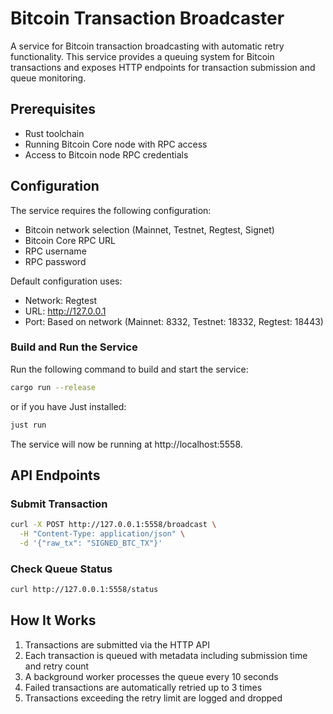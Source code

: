 # Bitcoin Transaction Broadcaster

A service for Bitcoin transaction broadcasting with automatic retry functionality. This service provides a queuing system for Bitcoin transactions and exposes HTTP endpoints for transaction submission and queue monitoring.

## Prerequisites

- Rust toolchain
- Running Bitcoin Core node with RPC access
- Access to Bitcoin node RPC credentials

## Configuration

The service requires the following configuration:

- Bitcoin network selection (Mainnet, Testnet, Regtest, Signet)
- Bitcoin Core RPC URL
- RPC username
- RPC password

Default configuration uses:
- Network: Regtest
- URL: http://127.0.0.1
- Port: Based on network (Mainnet: 8332, Testnet: 18332, Regtest: 18443)

### Build and Run the Service
Run the following command to build and start the service:
```sh
cargo run --release
```
or if you have Just installed:

```sh
just run
```
The service will now be running at http://localhost:5558.

## API Endpoints

### Submit Transaction
```bash
curl -X POST http://127.0.0.1:5558/broadcast \
  -H "Content-Type: application/json" \
  -d '{"raw_tx": "SIGNED_BTC_TX"}'
```

### Check Queue Status
```bash
curl http://127.0.0.1:5558/status
```

## How It Works

1. Transactions are submitted via the HTTP API
2. Each transaction is queued with metadata including submission time and retry count
3. A background worker processes the queue every 10 seconds
4. Failed transactions are automatically retried up to 3 times
5. Transactions exceeding the retry limit are logged and dropped
